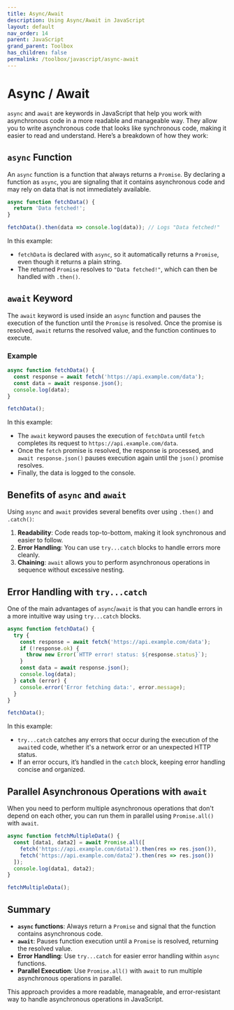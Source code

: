 ```yaml
---
title: Async/Await
description: Using Async/Await in JavaScript
layout: default
nav_order: 14
parent: JavaScript
grand_parent: Toolbox
has_children: false
permalink: /toolbox/javascript/async-await
---
```


# Async / Await

`async` and `await` are keywords in JavaScript that help you work with asynchronous code in a more readable and manageable way. They allow you to write asynchronous code that looks like synchronous code, making it easier to read and understand. Here’s a breakdown of how they work:

## `async` Function

An `async` function is a function that always returns a `Promise`. By declaring a function as `async`, you are signaling that it contains asynchronous code and may rely on data that is not immediately available.

```javascript
async function fetchData() {
  return 'Data fetched!';
}

fetchData().then(data => console.log(data)); // Logs "Data fetched!"
```

In this example:

- `fetchData` is declared with `async`, so it automatically returns a `Promise`, even though it returns a plain string.
- The returned `Promise` resolves to `"Data fetched!"`, which can then be handled with `.then()`.

## `await` Keyword

The `await` keyword is used inside an `async` function and pauses the execution of the function until the `Promise` is resolved. Once the promise is resolved, `await` returns the resolved value, and the function continues to execute.

### Example

```javascript
async function fetchData() {
  const response = await fetch('https://api.example.com/data');
  const data = await response.json();
  console.log(data);
}

fetchData();
```

In this example:

- The `await` keyword pauses the execution of `fetchData` until `fetch` completes its request to `https://api.example.com/data`.
- Once the `fetch` promise is resolved, the response is processed, and `await response.json()` pauses execution again until the `json()` promise resolves.
- Finally, the data is logged to the console.

## Benefits of `async` and `await`

Using `async` and `await` provides several benefits over using `.then()` and `.catch()`:

1. **Readability**: Code reads top-to-bottom, making it look synchronous and easier to follow.
2. **Error Handling**: You can use `try...catch` blocks to handle errors more cleanly.
3. **Chaining**: `await` allows you to perform asynchronous operations in sequence without excessive nesting.

## Error Handling with `try...catch`

One of the main advantages of `async`/`await` is that you can handle errors in a more intuitive way using `try...catch` blocks.

```javascript
async function fetchData() {
  try {
    const response = await fetch('https://api.example.com/data');
    if (!response.ok) {
      throw new Error(`HTTP error! status: ${response.status}`);
    }
    const data = await response.json();
    console.log(data);
  } catch (error) {
    console.error('Error fetching data:', error.message);
  }
}

fetchData();
```

In this example:

- `try...catch` catches any errors that occur during the execution of the `await`ed code, whether it's a network error or an unexpected HTTP status.
- If an error occurs, it’s handled in the `catch` block, keeping error handling concise and organized.

## Parallel Asynchronous Operations with `await`

When you need to perform multiple asynchronous operations that don't depend on each other, you can run them in parallel using `Promise.all()` with `await`.

```javascript
async function fetchMultipleData() {
  const [data1, data2] = await Promise.all([
    fetch('https://api.example.com/data1').then(res => res.json()),
    fetch('https://api.example.com/data2').then(res => res.json())
  ]);
  console.log(data1, data2);
}

fetchMultipleData();
```

## Summary

- **`async` functions**: Always return a `Promise` and signal that the function contains asynchronous code.
- **`await`**: Pauses function execution until a `Promise` is resolved, returning the resolved value.
- **Error Handling**: Use `try...catch` for easier error handling within `async` functions.
- **Parallel Execution**: Use `Promise.all()` with `await` to run multiple asynchronous operations in parallel.

This approach provides a more readable, manageable, and error-resistant way to handle asynchronous operations in JavaScript.
